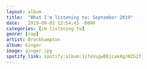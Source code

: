 ```yaml
---
layout: album
title:  "What I'm listening to: September 2019"
date:   2019-09-01 12:54:45 -0800
categories: [im listening to]
genre: [rap]
artist: Brockhampton
album: Ginger
image: ginger.jpg
spotify_link: spotify:album:1jToVugwBEzcak8gJNZG2f
---
```

